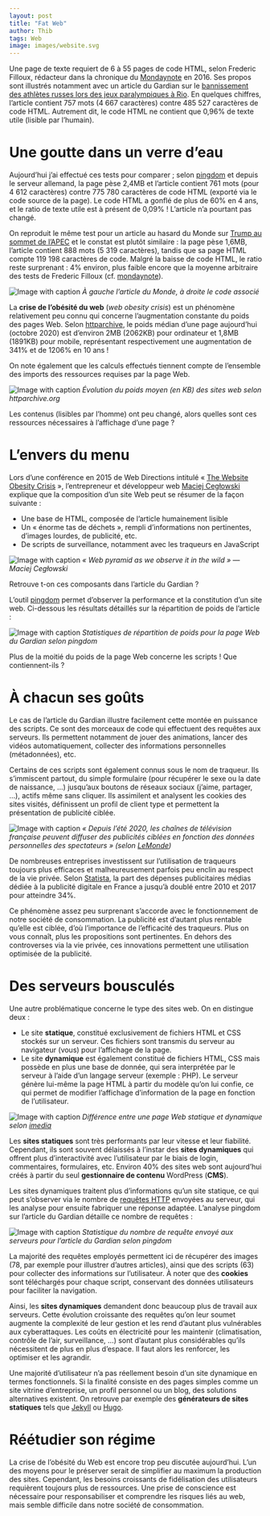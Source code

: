 ```yaml
---
layout: post
title: "Fat Web"
author: Thib
tags: Web
image: images/website.svg
---
```


Une page de texte requiert de 6 à 55 pages de code HTML, selon Frederic Filloux, rédacteur dans la chronique du [Mondaynote](https://mondaynote.com/bloated-html-the-best-and-the-worse-cac6eb06496d#.pnn9sqz35) en 2016. Ses propos sont illustrés notamment avec un article du Gardian sur le [bannissement des athlètes russes lors des jeux paralympiques à Rio](https://www.theguardian.com/sport/2016/aug/06/russian-athletes-banned-paralympic-games-rio). En quelques chiffres, l’article contient 757 mots (4 667 caractères) contre 485 527 caractères de code HTML. Autrement dit, le code HTML ne contient que 0,96% de texte utile (lisible par l’humain).

# Une goutte dans un verre d’eau

Aujourd’hui j’ai effectué ces tests pour comparer ; selon [pingdom](https://tools.pingdom.com/) et depuis le serveur allemand, la page pèse 2,4MB et l’article contient 761 mots (pour 4 612 caractères) contre 775 780 caractères de code HTML (exporté via le code source de la page). Le code HTML a gonflé de plus de 60% en 4 ans, et le ratio de texte utile est à présent de 0,09% ! L’article n’a pourtant pas changé.

On reproduit le même test pour un article au hasard du Monde sur [Trump au sommet de l’APEC](https://www.lemonde.fr/international/article/2020/11/20/donald-trump-niant-toujours-sa-defaite-doit-intervenir-au-sommet-de-l-apec_6060464_3210.html) et le constat est plutôt similaire : la page pèse 1,6MB, l’article contient 888 mots (5 319 caractères), tandis que sa page HTML compte 119 198 caractères de code. Malgré la baisse de code HTML, le ratio reste surprenant : 4% environ, plus faible encore que la moyenne arbitraire des tests de Frederic Filloux (cf. [mondaynote](https://mondaynote.com/bloated-html-the-best-and-the-worse-cac6eb06496d#.pnn9sqz35)).

![Image with caption]({{site.baseurl}}/images/comparaison.jpg)
_À gauche l’article du Monde, à droite le code associé_


La **crise de l’obésité du web** (*web obesity crisis*) est un phénomène relativement peu connu qui concerne l’augmentation constante du poids des pages Web. Selon [httparchive](https://httparchive.org/reports/state-of-the-web), le poids médian d’une page aujourd’hui (octobre 2020) est d’environ 2MB (2062KB) pour ordinateur et 1,8MB (1891KB) pour mobile, représentant respectivement une augmentation de 341% et de 1206% en 10 ans !

On note également que les calculs effectués tiennent compte de l’ensemble des imports des ressources requises par la page Web.

![Image with caption]({{site.baseurl}}/images/weight_web3.png)
_Évolution du poids moyen (en KB) des sites web selon httparchive.org_


Les contenus (lisibles par l’homme) ont peu changé, alors quelles sont ces ressources nécessaires à l’affichage d’une page ?

# L’envers du menu

Lors d’une conférence en 2015 de Web Directions intitulé « [The Website Obesity Crisis](https://www.webdirections.org/blog/the-website-obesity-crisis/) », l’entrepreneur et développeur web [Maciej Cegłowski](https://en.wikipedia.org/wiki/Maciej_Ceg%C5%82owski) explique que la composition d’un site Web peut se résumer de la façon suivante :

- Une base de HTML, composée de l’article humainement lisible
- Un « énorme tas de déchets », rempli d’informations non pertinentes, d’images lourdes, de publicité, etc.
- De scripts de surveillance, notamment avec les traqueurs en JavaScript

![Image with caption]({{site.baseurl}}/images/pyramid_compressed.jpg)
_« Web pyramid as we observe it in the wild » <cite>&mdash; Maciej Cegłowski </cite>_

Retrouve t-on ces composants dans l’article du Gardian ?

L’outil [pingdom](https://tools.pingdom.com/) permet d’observer la performance et la constitution d’un site web. Ci-dessous les résultats détaillés sur la répartition de poids de l’article :

![Image with caption]({{site.baseurl}}/images/gardian_size_type.png)
_Statistiques de répartition de poids pour la page Web du Gardian selon pingdom_

Plus de la moitié du poids de la page Web concerne les scripts ! Que contiennent-ils ?

# À chacun ses goûts

Le cas de l’article du Gardian illustre facilement cette montée en puissance des scripts. Ce sont des morceaux de code qui effectuent des requêtes aux serveurs. Ils permettent notamment de jouer des animations, lancer des vidéos automatiquement, collecter des informations personnelles (métadonnées), etc.

Certains de ces scripts sont également connus sous le nom de traqueur. Ils s’immiscent partout, du simple formulaire (pour récupérer le sexe ou la date de naissance, …) jusqu’aux boutons de réseaux sociaux (j’aime, partager, …), actifs même sans cliquer. Ils assimilent et analysent les cookies des sites visités, définissent un profil de client type et permettent la présentation de publicité ciblée.

![Image with caption]({{site.baseurl}}/images/pub_cible.jpg)
_« Depuis l’été 2020, les chaînes de télévision française peuvent diffuser des publicités ciblées en fonction des données personnelles des spectateurs » (selon [LeMonde](https://www.lemonde.fr/pixels/article/2020/09/05/tout-comprendre-sur-la-publicite-ciblee-qui-s-invite-peu-a-peu-a-la-television_6051051_4408996.html))_

De nombreuses entreprises investissent sur l’utilisation de traqueurs toujours plus efficaces et malheureusement parfois peu enclin au respect de la vie privée. Selon [Statista](https://fr.statista.com/statistiques/489398/part-publicites-numeriques-depenses-publicitaires-medias-france/), la part des dépenses publicitaires médias dédiée à la publicité digitale en France a jusqu’à doublé entre 2010 et 2017 pour atteindre 34%.

Ce phénomène assez peu surprenant s’accorde avec le fonctionnement de notre société de consommation. La publicité est d’autant plus rentable qu’elle est ciblée, d’où l’importance de l’efficacité des traqueurs. Plus on vous connaît, plus les propositions sont pertinentes. En dehors des controverses via la vie privée, ces innovations permettent une utilisation optimisée de la publicité.

# Des serveurs bousculés

Une autre problématique concerne le type des sites web. On en distingue deux :

- Le site **statique**, constitué exclusivement de fichiers HTML et CSS stockés sur un serveur. Ces fichiers sont transmis du serveur au navigateur (vous) pour l’affichage de la page.
- Le site **dynamique** est également constitué de fichiers HTML, CSS mais possède en plus une base de donnée, qui sera interprétée par le serveur à l’aide d’un langage serveur (exemple : PHP). Le serveur génère lui-même la page HTML à partir du modèle qu’on lui confie, ce qui permet de modifier l’affichage d’information de la page en fonction de l’utilisateur.

![Image with caption]({{site.baseurl}}/images/page-statique-et-page-dynamique.png)
_Différence entre une page Web statique et dynamique selon [imedia](https://www.imedias.pro/cours-en-ligne/web-internet/page-web-page-internet/pages-statiques-et-dynamiques/)_

Les **sites statiques** sont très performants par leur vitesse et leur fiabilité. Cependant, ils sont souvent délaissés à l’instar des **sites dynamiques** qui offrent plus d’interactivité avec l’utilisateur par le biais de login, commentaires, formulaires, etc. Environ 40% des sites web sont aujourd’hui créés à partir du seul **gestionnaire de contenu** WordPress (**CMS**).

Les sites dynamiques traitent plus d’informations qu’un site statique, ce qui peut s’observer via le nombre de [requêtes HTTP](https://assiste.com/Requete_HTTP.html) envoyées au serveur, qui les analyse pour ensuite fabriquer une réponse adaptée. L’analyse pingdom sur l’article du Gardian détaille ce nombre de requêtes :

![Image with caption]({{site.baseurl}}/images/gardian_requests_type.png)
_Statistique du nombre de requête envoyé aux serveurs pour l’article du Gardian selon pingdom_


La majorité des requêtes employés permettent ici de récupérer des images (78, par exemple pour illustrer d’autres articles), ainsi que des scripts (63) pour collecter des informations sur l’utilisateur. À noter que des **cookies** sont téléchargés pour chaque script, conservant des données utilisateurs pour faciliter la navigation.

Ainsi, les **sites dynamiques** demandent donc beaucoup plus de travail aux serveurs. Cette évolution croissante des requêtes qu’on leur soumet augmente la complexité de leur gestion et les rend d’autant plus vulnérables aux cyberattaques. Les coûts en électricité pour les maintenir (climatisation, contrôle de l’air, surveillance, …) sont d’autant plus considérables qu’ils nécessitent de plus en plus d’espace. Il faut alors les renforcer, les optimiser et les agrandir.

Une majorité d’utilisateur n’a pas réellement besoin d’un site dynamique en termes fonctionnels. Si la finalité consiste en des pages simples comme un site vitrine d’entreprise, un profil personnel ou un blog, des solutions alternatives existent. On retrouve par exemple des **générateurs de sites statiques** tels que [Jekyll](https://jekyllrb.com/) ou [Hugo](https://gohugo.io/).

# Réétudier son régime

La crise de l’obésité du Web est encore trop peu discutée aujourd’hui. L’un des moyens pour le préserver serait de simplifier au maximum la production des sites. Cependant, les besoins croissants de fidélisation des utilisateurs requièrent toujours plus de ressources. Une prise de conscience est nécessaire pour responsabiliser et comprendre les risques liés au web, mais semble difficile dans notre société de consommation.
